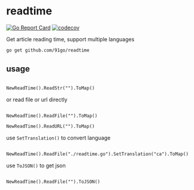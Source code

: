 # readtime

[![Go Report Card](https://goreportcard.com/badge/github.com/91go/readtime)](https://goreportcard.com/report/github.com/91go/readtime)
[![codecov](https://codecov.io/gh/91go/readtime/branch/main/graph/badge.svg?token=VLP0KPQ5FS)](https://codecov.io/gh/91go/readtime)


Get article reading time, support multiple languages

```markdown
go get github.com/91go/readtime
```

## usage

```markdown

NewReadTime().ReadStr("").ToMap()

```

or read file or url directly

```markdown

NewReadTime().ReadFile("").ToMap()

NewReadTime().ReadURL("").ToMap()

```

use `SetTranslation()` to convert language

```markdown

NewReadTime().ReadFile("./readtime.go").SetTranslation("ca").ToMap()

```

use `ToJSON()` to get json

```markdown

NewReadTime().ReadFile("").ToJSON()

```